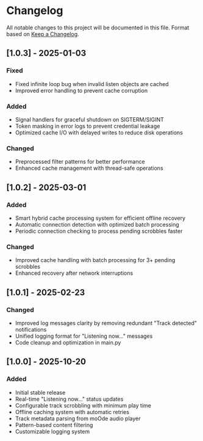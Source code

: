 # Changelog

All notable changes to this project will be documented in this file.
Format based on [Keep a Changelog](https://keepachangelog.com/en/1.0.0/).

## [1.0.3] - 2025-01-03
### Fixed
- Fixed infinite loop bug when invalid listen objects are cached
- Improved error handling to prevent cache corruption

### Added
- Signal handlers for graceful shutdown on SIGTERM/SIGINT
- Token masking in error logs to prevent credential leakage
- Optimized cache I/O with delayed writes to reduce disk operations

### Changed
- Preprocessed filter patterns for better performance
- Enhanced cache management with thread-safe operations

## [1.0.2] - 2025-03-01
### Added
- Smart hybrid cache processing system for efficient offline recovery
- Automatic connection detection with optimized batch processing
- Periodic connection checking to process pending scrobbles faster

### Changed
- Improved cache handling with batch processing for 3+ pending scrobbles
- Enhanced recovery after network interruptions

## [1.0.1] - 2025-02-23
### Changed
- Improved log messages clarity by removing redundant "Track detected" notifications
- Unified logging format for "Listening now..." messages
- Code cleanup and optimization in main.py

## [1.0.0] - 2025-10-20
### Added
- Initial stable release
- Real-time "Listening now..." status updates
- Configurable track scrobbling with minimum play time
- Offline caching system with automatic retries
- Track metadata parsing from moOde audio player
- Pattern-based content filtering
- Customizable logging system

